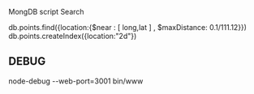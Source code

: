
MongDB script Search

db.points.find({location:{$near :       [ long,lat ] ,  $maxDistance: 0.1/111.12}})
db.points.createIndex({location:"2d"})

DEBUG
-----

node-debug --web-port=3001 bin/www
